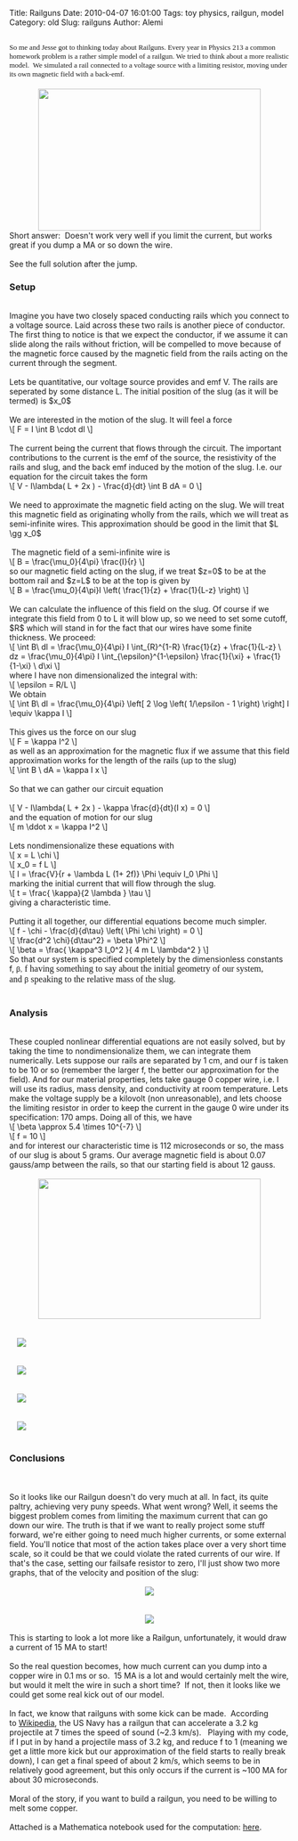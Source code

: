 Title: Railguns
Date: 2010-04-07 16:01:00
Tags: toy physics, railgun, model
Category: old
Slug: railguns
Author: Alemi

<h2><span class="Apple-style-span" style="font-weight: normal;"><span class="Apple-style-span" style="font-family: Georgia, 'Times New Roman', serif;"><span class="Apple-style-span" style="font-size: small;">So me and Jesse got to thinking today about Railguns.  Every year in Physics 213 a common homework problem is a rather simple model of a railgun.  We tried to think about a more realistic model. &nbsp;We simulated a rail connected to a voltage source with a limiting resistor, moving under its own magnetic field with a back-emf. &nbsp;</span></span></span></h2><div class="separator" style="clear: both; text-align: center;"><a href="http://4.bp.blogspot.com/_YOjDhtygcuA/S7zoATPE26I/AAAAAAAAAIY/Gdi3rZBkdSI/s1600/speed2.png" imageanchor="1" style="margin-left: 1em; margin-right: 1em;"><img border="0" height="255" src="http://4.bp.blogspot.com/_YOjDhtygcuA/S7zoATPE26I/AAAAAAAAAIY/Gdi3rZBkdSI/s400/speed2.png" width="400" /></a></div><div>Short answer: &nbsp;Doesn't work very well if you limit the current, but works great if you dump a MA or so down the wire. &nbsp;</div><div><br /></div><div>See the full solution after the jump.</div><div><a name='more'></a></div><h3>Setup</h3><br />Imagine you have two closely spaced conducting rails which you connect to a voltage source.  Laid across these two rails is another piece of conductor.  The first thing to notice is that we expect the conductor, if we assume it can slide along the rails without friction, will be compelled to move because of the magnetic force caused by the magnetic field from the rails acting on the current through the segment.<br /><br />Lets be quantitative, our voltage source provides and emf V.  The rails are seperated by some distance L.  The initial position of the slug (as it will be termed) is $x_0$<br /><br />We are interested in the motion of the slug.  It will feel a force<br />\[ F = I \int B \cdot dl \]<br /><br />The current being the current that flows through the circuit.  The important contributions to the current is the emf of the source, the resistivity of the rails and slug, and the back emf induced by the motion of the slug.  I.e. our equation for the circuit takes the form<br />\[ V - I\lambda( L + 2x ) - \frac{d}{dt} \int B dA = 0 \]<br /><br />We need to approximate the magnetic field acting on the slug.  We will treat this magnetic field as originating wholly from the rails, which we will treat as semi-infinite wires.  This approximation should be good in the limit that $L \gg x_0$<br /><br />&nbsp;The magnetic field of a semi-infinite wire is<br />\[ B = \frac{\mu_0}{4\pi} \frac{I}{r} \]<br />so our magnetic field acting on the slug, if we treat $z=0$ to be at the bottom rail and $z=L$ to be at the top is given by<br />\[ B = \frac{\mu_0}{4\pi}I \left( \frac{1}{z} + \frac{1}{L-z} \right) \]<br /><br />We can calculate the influence of this field on the slug. Of course if we integrate this field from 0 to L it will blow up, so we need to set some cutoff, $R$ which will stand in for the fact that our wires have some finite thickness.  We proceed:<br />\[ \int B\ dl =  \frac{\mu_0}{4\pi} I \int_{R}^{1-R} \frac{1}{z} + \frac{1}{L-z} \ dz =  \frac{\mu_0}{4\pi} I \int_{\epsilon}^{1-\epsilon} \frac{1}{\xi} + \frac{1}{1-\xi} \ d\xi \]<br />where I have non dimensionalized the integral with:<br />\[ \epsilon = R/L \]<br />We obtain<br />\[ \int B\ dl = \frac{\mu_0}{4\pi}  \left[ 2 \log \left( 1/\epsilon - 1 \right)  \right] I \equiv \kappa I \]<br /><br />This gives us the force on our slug<br />\[ F = \kappa I^2 \]<br />as well as an approximation for the magnetic flux if we assume that this field approximation works for the length of the rails (up to the slug)<br />\[ \int B \ dA = \kappa I x \]<br /><br />So that we can gather our circuit equation<br /><br />\[ V - I\lambda( L + 2x ) - \kappa \frac{d}{dt}(I x)  = 0 \]<br />and the equation of motion for our slug<br />\[ m \ddot x = \kappa I^2 \]<br /><br />Lets nondimensionalize these equations with<br />\[ x = L \chi \]<br />\[ x_0 = f L \]<br />\[ I = \frac{V}{r + \lambda L (1+ 2f)} \Phi \equiv I_0 \Phi \]<br />marking the initial current that will flow through the slug.<br />\[ t = \frac{ \kappa}{2 \lambda  } \tau \]<br />giving a characteristic time.<br /><br />Putting it all together, our differential equations become much simpler.<br />\[ f -  \chi   -  \frac{d}{d\tau} \left(  \Phi \chi \right) = 0 \]<br />\[ \frac{d^2 \chi}{d\tau^2} = \beta \Phi^2 \]<br />\[ \beta = \frac{ \kappa^3 I_0^2 }{ 4 m L \lambda^2 } \]<br />So that our system is specified completely by the dimensionless constants f,&nbsp;<span class="Apple-style-span" style="font-family: sans-serif; font-size: 13px; line-height: 19px;">β,<span class="Apple-style-span" style="font-family: 'Times New Roman'; font-size: medium; line-height: normal;">&nbsp;f having something to say about the initial geometry of our system, and&nbsp;<span class="Apple-style-span" style="font-family: sans-serif; font-size: 13px; line-height: 19px;">β<span class="Apple-style-span" style="font-family: 'Times New Roman'; font-size: medium; line-height: normal;">&nbsp;speaking to the relative mass of the slug.</span></span></span></span><br /><br /><h3>Analysis </h3><br />These coupled nonlinear differential equations are not easily solved, but by taking the time to nondimensionalize them, we can integrate them numerically.  Lets suppose our rails are separated by 1 cm, and our f is taken to be 10 or so (remember the larger f, the better our approximation for the field).  And for our material properties, lets take gauge 0 copper wire, i.e. I will use its radius, mass density, and conductivity at room temperature.  Lets make the voltage supply be a kilovolt (non unreasonable), and lets choose the limiting resistor in order to keep the current in the gauge 0 wire under its specification: 170 amps.  Doing all of this, we have<br />\[ \beta \approx 5.4 \times 10^{-7} \]<br />\[ f = 10 \]<br />and for interest our characteristic time is 112 microseconds or so, the mass of our slug is about 5 grams.  Our average magnetic field is about 0.07 gauss/amp between the rails, so that our starting field is about 12 gauss.<br /><br /><div class="separator" style="clear: both; text-align: center;"><a href="http://1.bp.blogspot.com/_YOjDhtygcuA/S7zhbsaAdVI/AAAAAAAAAHg/SfKB5NoR0MU/s1600/speed.png" imageanchor="1" style="margin-left: 1em; margin-right: 1em;"><img border="0" height="252" src="http://1.bp.blogspot.com/_YOjDhtygcuA/S7zhbsaAdVI/AAAAAAAAAHg/SfKB5NoR0MU/s400/speed.png" width="400" /></a></div><div class="separator" style="clear: both; text-align: center;"><br /></div><div class="separator" style="clear: both; text-align: center;"><br /></div><a href="http://1.bp.blogspot.com/_YOjDhtygcuA/S7zhsXUx6bI/AAAAAAAAAHo/k8rUQ3Jzovk/s1600/distance.png" imageanchor="1" style="margin-left: 1em; margin-right: 1em;"><img border="0" src="http://1.bp.blogspot.com/_YOjDhtygcuA/S7zhsXUx6bI/AAAAAAAAAHo/k8rUQ3Jzovk/s320/distance.png" /></a><br /><div class="separator" style="clear: both; text-align: center;"><br /></div><div class="separator" style="clear: both; text-align: center;"><br /></div><a href="http://2.bp.blogspot.com/_YOjDhtygcuA/S7zhtcp6s0I/AAAAAAAAAHw/HfWWKmCPnwE/s1600/force.png" imageanchor="1" style="margin-left: 1em; margin-right: 1em;"><img border="0" src="http://2.bp.blogspot.com/_YOjDhtygcuA/S7zhtcp6s0I/AAAAAAAAAHw/HfWWKmCPnwE/s320/force.png" /></a><br /><div class="separator" style="clear: both; text-align: center;"><br /></div><div class="separator" style="clear: both; text-align: center;"><br /></div><a href="http://2.bp.blogspot.com/_YOjDhtygcuA/S7zhu4MwwGI/AAAAAAAAAH4/ZPuxGwcM8dA/s1600/power.png" imageanchor="1" style="margin-left: 1em; margin-right: 1em;"><img border="0" src="http://2.bp.blogspot.com/_YOjDhtygcuA/S7zhu4MwwGI/AAAAAAAAAH4/ZPuxGwcM8dA/s320/power.png" /></a><br /><div class="separator" style="clear: both; text-align: center;"><br /></div><div class="separator" style="clear: both; text-align: center;"><br /></div><a href="http://2.bp.blogspot.com/_YOjDhtygcuA/S7zhw6ZggNI/AAAAAAAAAIA/FJv8lWnysm8/s1600/current.png" imageanchor="1" style="margin-left: 1em; margin-right: 1em;"><img border="0" src="http://2.bp.blogspot.com/_YOjDhtygcuA/S7zhw6ZggNI/AAAAAAAAAIA/FJv8lWnysm8/s320/current.png" /></a><br /><br /><h3>Conclusions </h3><br /><div class="separator" style="clear: both; text-align: center;"><br /></div>So it looks like our Railgun doesn't do very much at all.  In fact, its quite paltry, achieving very puny speeds.  What went wrong?  Well, it seems the biggest problem comes from limiting the maximum current that can go down our wire.  The truth is that if we want to really project some stuff forward, we're either going to need much higher currents, or some external field.  You'll notice that most of the action takes place over a very short time scale, so it could be that we could violate the rated currents of our wire.  If that's the case, setting our failsafe resistor to zero, I'll just show two more graphs, that of the velocity and position of the slug: <br /><br /><div class="separator" style="clear: both; text-align: center;"><a href="http://2.bp.blogspot.com/_YOjDhtygcuA/S7zkf6uIunI/AAAAAAAAAIQ/sBrNFBEtvxY/s1600/speed2.png" imageanchor="1" style="margin-left: 1em; margin-right: 1em;"><img border="0" src="http://2.bp.blogspot.com/_YOjDhtygcuA/S7zkf6uIunI/AAAAAAAAAIQ/sBrNFBEtvxY/s320/speed2.png" /></a></div><br /><br /><div class="separator" style="clear: both; text-align: center;"><a href="http://2.bp.blogspot.com/_YOjDhtygcuA/S7zkWOT_6vI/AAAAAAAAAII/9Hsws2QKEDw/s1600/dist2.png" imageanchor="1" style="margin-left: 1em; margin-right: 1em;"><img border="0" src="http://2.bp.blogspot.com/_YOjDhtygcuA/S7zkWOT_6vI/AAAAAAAAAII/9Hsws2QKEDw/s320/dist2.png" /></a></div><br />This is starting to look a lot more like a Railgun, unfortunately, it would draw a current of 15 MA to start!<br /><br />So the real question becomes, how much current can you dump into a copper wire in 0.1 ms or so. &nbsp;15 MA is a lot and would certainly melt the wire, but would it melt the wire in such a short time? &nbsp;If not, then it looks like we could get some real kick out of our model. <br /><br />In fact, we know that railguns with some kick can be made. &nbsp;According to&nbsp;<a href="http://en.wikipedia.org/wiki/Railgun">Wikipedia</a>, the US Navy has a railgun that can accelerate a 3.2 kg projectile at 7 times the speed of sound (~2.3 km/s). &nbsp; Playing with my code, if I put in by hand a projectile mass of 3.2 kg, and reduce f to 1 (meaning we get a little more kick but our approximation of the field starts to really break down), I can get a final speed of about 2 km/s, which seems to be in relatively good agreement, but this only occurs if the current is ~100 MA for about 30 microseconds.<br /><br />Moral of the story, if you want to build a railgun, you need to be willing to melt some copper.<br /><br />Attached is a Mathematica notebook used for the computation:&nbsp;<a href="http://docs.google.com/leaf?id=0B8Il0b2saix4YWFjYjM0MTEtMTNhZi00NWE3LTkxNzAtNmM5NTJkZjJlOWFl&amp;hl=en">here</a>.
